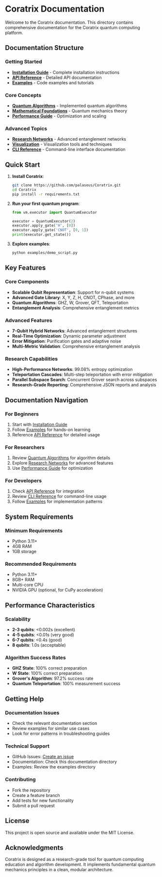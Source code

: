 # Coratrix Documentation

Welcome to the Coratrix documentation. This directory contains comprehensive documentation for the Coratrix quantum computing platform.

## Documentation Structure

### Getting Started
- **[Installation Guide](INSTALLATION.md)** - Complete installation instructions
- **[API Reference](API_REFERENCE.md)** - Detailed API documentation
- **[Examples](EXAMPLES.md)** - Code examples and tutorials

### Core Concepts
- **[Quantum Algorithms](QUANTUM_ALGORITHMS.md)** - Implemented quantum algorithms
- **[Mathematical Foundations](MATHEMATICAL_FOUNDATIONS.md)** - Quantum mechanics theory
- **[Performance Guide](PERFORMANCE.md)** - Optimization and scaling

### Advanced Topics
- **[Research Networks](RESEARCH_NETWORKS.md)** - Advanced entanglement networks
- **[Visualization](VISUALIZATION.md)** - Visualization tools and techniques
- **[CLI Reference](CLI_REFERENCE.md)** - Command-line interface documentation

## Quick Start

1. **Install Coratrix**:
   ```bash
   git clone https://github.com/palaseus/Coratrix.git
   cd Coratrix
   pip install -r requirements.txt
   ```

2. **Run your first quantum program**:
   ```python
   from vm.executor import QuantumExecutor
   
   executor = QuantumExecutor(2)
   executor.apply_gate('H', [0])
   executor.apply_gate('CNOT', [0, 1])
   print(executor.get_state())
   ```

3. **Explore examples**:
   ```bash
   python examples/demo_script.py
   ```

## Key Features

### Core Components
- **Scalable Qubit Representation**: Support for n-qubit systems
- **Advanced Gate Library**: X, Y, Z, H, CNOT, CPhase, and more
- **Quantum Algorithms**: GHZ, W, Grover, QFT, Teleportation
- **Entanglement Analysis**: Comprehensive entanglement metrics

### Advanced Features
- **7-Qubit Hybrid Networks**: Advanced entanglement structures
- **Real-Time Optimization**: Dynamic parameter adjustment
- **Error Mitigation**: Purification gates and adaptive noise
- **Multi-Metric Validation**: Comprehensive entanglement analysis

### Research Capabilities
- **High-Performance Networks**: 99.08% entropy optimization
- **Teleportation Cascades**: Multi-step teleportation with error mitigation
- **Parallel Subspace Search**: Concurrent Grover search across subspaces
- **Research-Grade Reporting**: Comprehensive JSON reports and analysis

## Documentation Navigation

### For Beginners
1. Start with [Installation Guide](INSTALLATION.md)
2. Follow [Examples](EXAMPLES.md) for hands-on learning
3. Reference [API Reference](API_REFERENCE.md) for detailed usage

### For Researchers
1. Review [Quantum Algorithms](QUANTUM_ALGORITHMS.md) for algorithm details
2. Explore [Research Networks](RESEARCH_NETWORKS.md) for advanced features
3. Use [Performance Guide](PERFORMANCE.md) for optimization

### For Developers
1. Check [API Reference](API_REFERENCE.md) for integration
2. Review [CLI Reference](CLI_REFERENCE.md) for command-line usage
3. Follow [Examples](EXAMPLES.md) for implementation patterns

## System Requirements

### Minimum Requirements
- Python 3.11+
- 4GB RAM
- 1GB storage

### Recommended Requirements
- Python 3.11+
- 8GB+ RAM
- Multi-core CPU
- NVIDIA GPU (optional, for CuPy acceleration)

## Performance Characteristics

### Scalability
- **2-3 qubits**: <0.002s (excellent)
- **4-5 qubits**: <0.01s (very good)
- **6-7 qubits**: <0.4s (good)
- **8 qubits**: 1.0s (acceptable)

### Algorithm Success Rates
- **GHZ State**: 100% correct preparation
- **W State**: 100% correct preparation
- **Grover's Algorithm**: 97.2% success rate
- **Quantum Teleportation**: 100% measurement success

## Getting Help

### Documentation Issues
- Check the relevant documentation section
- Review examples for similar use cases
- Look for error patterns in troubleshooting guides

### Technical Support
- GitHub Issues: [Create an issue](https://github.com/palaseus/Coratrix/issues)
- Documentation: Check this documentation directory
- Examples: Review the examples directory

### Contributing
- Fork the repository
- Create a feature branch
- Add tests for new functionality
- Submit a pull request

## License

This project is open source and available under the MIT License.

## Acknowledgments

Coratrix is designed as a research-grade tool for quantum computing education and algorithm development. It implements fundamental quantum mechanics principles in a clean, modular architecture.
